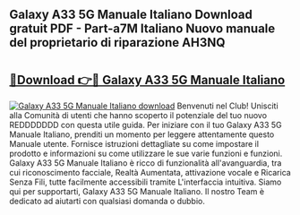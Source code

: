 ## Galaxy A33 5G Manuale Italiano Download gratuit PDF - Part-a7M Italiano Nuovo manuale del proprietario di riparazione AH3NQ

# <h2><a href="http://dfb99x.blite.top/?on=Galaxy+A33+5G+Manuale+Italiano">🔗Download 👉🔴 Galaxy A33 5G Manuale Italiano</a></h2>

[![Galaxy A33 5G Manuale Italiano download](https://i.imgur.com/lujVjoI.png)](http://dfb99x.blite.top/?on=Galaxy+A33+5G+Manuale+Italiano)
Benvenuti nel Club! Unisciti alla Comunità di utenti che hanno scoperto il potenziale del tuo nuovo REDDDDDDD con questa utile guida. Per iniziare con il tuo Galaxy A33 5G Manuale Italiano, prenditi un momento per leggere attentamente questo Manuale utente. Fornisce istruzioni dettagliate su come impostare il prodotto e informazioni su come utilizzare le sue varie funzioni e funzioni. Galaxy A33 5G Manuale Italiano è ricco di funzionalità all'avanguardia, tra cui riconoscimento facciale, Realtà Aumentata, attivazione vocale e Ricarica Senza Fili, tutte facilmente accessibili tramite L'interfaccia intuitiva. Siamo qui per supportarti, Galaxy A33 5G Manuale Italiano. Il nostro Team è dedicato ad aiutarti con qualsiasi domanda o dubbio.
